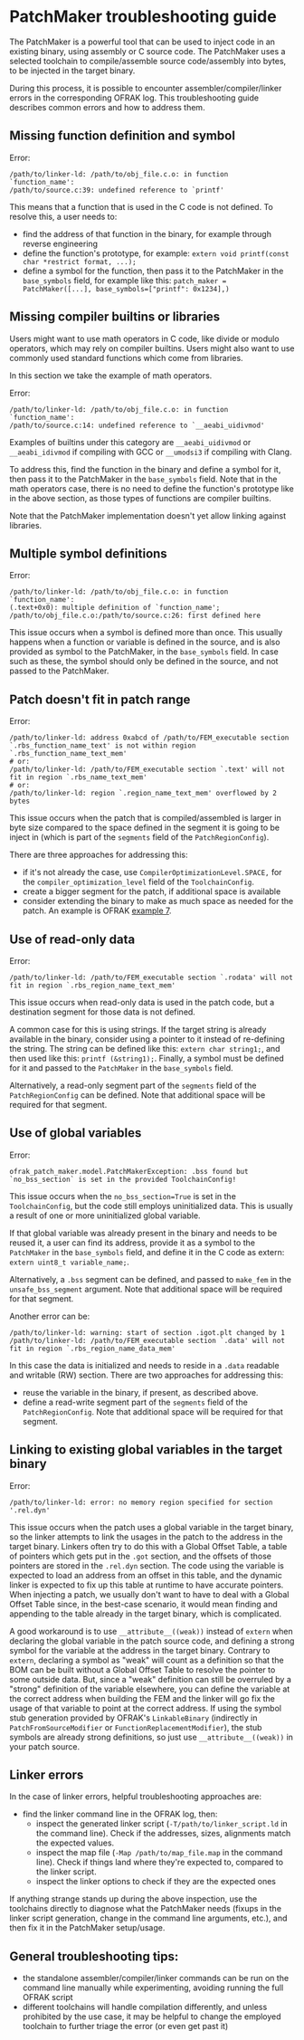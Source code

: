 # PatchMaker troubleshooting guide
The PatchMaker is a powerful tool that can be used to inject code in an existing binary, using
assembly or C source code. The PatchMaker uses a selected toolchain to compile/assemble source
code/assembly into bytes, to be injected in the target binary.

During this process, it is possible to encounter assembler/compiler/linker errors in the
corresponding OFRAK log. This troubleshooting guide describes common errors and how to address them.

## Missing function definition and symbol
Error:
```
/path/to/linker-ld: /path/to/obj_file.c.o: in function `function_name':
/path/to/source.c:39: undefined reference to `printf'
```
This means that a function that is used in the C code is not defined. To resolve this, a user needs
to:

- find the address of that function in the binary, for example through reverse engineering
- define the function's prototype, for example: `extern void printf(const char *restrict format, ...);`
- define a symbol for the function, then pass it to the PatchMaker in the `base_symbols` field, for example like this: `patch_maker = PatchMaker([...], base_symbols=["printf": 0x1234],)`

## Missing compiler builtins or libraries
Users might want to use math operators in C code, like divide or modulo operators, which may rely
on compiler builtins. Users might also want to use commonly used standard functions which come from
libraries.

In this section we take the example of math operators.

Error:
```
/path/to/linker-ld: /path/to/obj_file.c.o: in function `function_name':
/path/to/source.c:14: undefined reference to `__aeabi_uidivmod'
```
Examples of builtins under this category are `__aeabi_uidivmod` or `__aeabi_idivmod` if compiling
with GCC or `__umodsi3` if compiling with Clang.

To address this, find the function in the binary and define a symbol for it, then pass it to the PatchMaker in the `base_symbols` field. Note that in the math operators case, there is no need to define the function's prototype like in the above section, as those types of functions are compiler builtins.

Note that the PatchMaker implementation doesn't yet allow linking against libraries.

## Multiple symbol definitions
Error:
```
/path/to/linker-ld: /path/to/obj_file.c.o: in function `function_name':
(.text+0x0): multiple definition of `function_name'; /path/to/obj_file.c.o:/path/to/source.c:26: first defined here
```
This issue occurs when a symbol is defined more than once. This usually happens when a function or
variable is defined in the source, and is also provided as symbol to the PatchMaker, in the
`base_symbols` field. In case such as these, the symbol should only be defined in the source, and
not passed to the PatchMaker.

## Patch doesn't fit in patch range
Error:
```
/path/to/linker-ld: address 0xabcd of /path/to/FEM_executable section `.rbs_function_name_text' is not within region `.rbs_function_name_text_mem'
# or:
/path/to/linker-ld: /path/to/FEM_executable section `.text' will not fit in region `.rbs_name_text_mem'
# or:
/path/to/linker-ld: region `.region_name_text_mem' overflowed by 2 bytes
```
This issue occurs when the patch that is compiled/assembled is larger in byte size compared to the
space defined in the segment it is going to be inject in (which is part of the `segments` field of
the `PatchRegionConfig`).

There are three approaches for addressing this:

- if it's not already the case, use `CompilerOptimizationLevel.SPACE,` for the `compiler_optimization_level` field of the `ToolchainConfig`.
- create a bigger segment for the patch, if additional space is available
- consider extending the binary to make as much space as needed for the patch. An example is OFRAK [example 7](../../../examples/ex7_code_insertion_with_extension.html).

## Use of read-only data
Error:
```
/path/to/linker-ld: /path/to/FEM_executable section `.rodata' will not fit in region `.rbs_region_name_text_mem'
```
This issue occurs when read-only data is used in the patch code, but a destination segment for those
data is not defined.

A common case for this is using strings. If the target string is already available in the binary,
consider using a pointer to it instead of re-defining the string. The string can be defined like
this: `extern char string1;`, and then used like this: `printf (&string1);`. Finally, a symbol must be
defined for it and passed to the `PatchMaker` in the `base_symbols` field.

Alternatively, a read-only segment part of the `segments` field of the `PatchRegionConfig` can be
defined. Note that additional space will be required for that segment.

## Use of global variables
Error:
```
ofrak_patch_maker.model.PatchMakerException: .bss found but `no_bss_section` is set in the provided ToolchainConfig!
```
This issue occurs when the `no_bss_section=True` is set in the `ToolchainConfig`, but the code still
employs uninitialized data. This is usually a result of one or more uninitialized global variable.

If that global variable was already present in the binary and needs to be reused it, a user can
find its address, provide it as a symbol to the `PatchMaker` in the `base_symbols` field, and define
it in the C code as extern: `extern uint8_t variable_name;`.

Alternatively, a `.bss` segment can be defined, and passed to `make_fem` in the `unsafe_bss_segment`
argument. Note that additional space will be required for that segment.

Another error can be:
```
/path/to/linker-ld: warning: start of section .igot.plt changed by 1
/path/to/linker-ld: /path/to/FEM_executable section `.data' will not fit in region `.rbs_region_name_data_mem'
```
In this case the data is initialized and needs to reside in a `.data` readable and writable (RW)
section. There are two approaches for addressing this:

- reuse the variable in the binary, if present, as described above.
- define a read-write segment part of the `segments` field of the `PatchRegionConfig`. Note that additional space will be required for that segment.

## Linking to existing global variables in the target binary
Error:
```
/path/to/linker-ld: error: no memory region specified for section '.rel.dyn'
```
This issue occurs when the patch uses a global variable in the target binary, so the linker attempts to link the usages in the patch to the address in the target binary.
Linkers often try to do this with a Global Offset Table, a table of pointers which gets put in the `.got` section, and the offsets of those pointers are stored in the `.rel.dyn` section.
The code using the variable is expected to load an address from an offset in this table, and the dynamic linker is expected to fix up this table at runtime to have accurate pointers.
When injecting a patch, we usually don't want to have to deal with a Global Offset Table since, in the best-case scenario, it would mean finding and appending to the table already in the target binary, which is complicated.

A good workaround is to use `__attribute__((weak))` instead of `extern` when declaring the global variable in the patch source code, and defining a strong symbol for the variable at the address in the target binary.
Contrary to `extern`, declaring a symbol as "weak" will count as a definition so that the BOM can be built without a Global Offset Table to resolve the pointer to some outside data.
But, since a "weak" definition can still be overruled by a "strong" definition of the variable elsewhere, you can define the variable at the correct address when building the FEM and the linker will go fix the usage of that variable to point at the correct address.
If using the symbol stub generation provided by OFRAK's `LinkableBinary` (indirectly in `PatchFromSourceModifier` or `FunctionReplacementModifier`), the stub symbols are already strong definitions, so just use `__attribute__((weak))` in your patch source.

## Linker errors
In the case of linker errors, helpful troubleshooting approaches are:

- find the linker command line in the OFRAK log, then:
    - inspect the generated linker script (`-T/path/to/linker_script.ld` in the command line). Check if the addresses, sizes, alignments match the expected values.
    - inspect the map file (`-Map /path/to/map_file.map` in the command line). Check if things land where they're expected to, compared to the linker script.
    - inspect the linker options to check if they are the expected ones

If anything strange stands up during the above inspection, use the toolchains directly to diagnose
what the PatchMaker needs (fixups in the linker script generation, change in the command line
arguments, etc.), and then fix it in the PatchMaker setup/usage.

## General troubleshooting tips:
- the standalone assembler/compiler/linker commands can be run on the command line manually while experimenting, avoiding running the full OFRAK script
- different toolchains will handle compilation differently, and unless prohibited by the use case, it may be helpful to change the employed toolchain to further triage the error (or even get past it)
